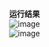 **运行结果**
<br>
![image](https://github.com/user-attachments/assets/2c8445b9-636a-4bef-afe0-998c4b27d19c)<br>
![image](https://github.com/user-attachments/assets/a788a005-a20c-4930-989e-5e87a231fe65)
